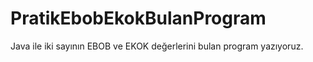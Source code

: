 # PratikEbobEkokBulanProgram
Java ile iki sayının EBOB ve EKOK değerlerini bulan program yazıyoruz.
